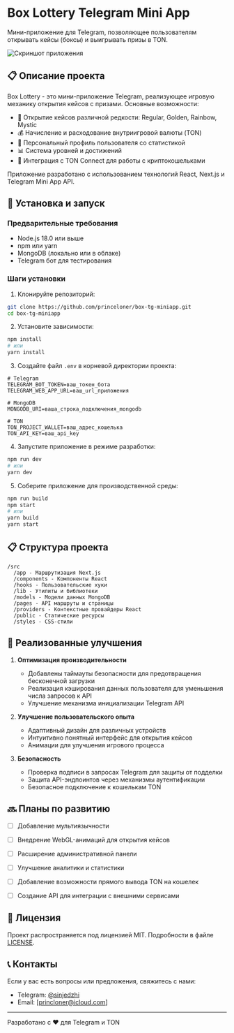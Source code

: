 # Box Lottery Telegram Mini App

Мини-приложение для Telegram, позволяющее пользователям открывать кейсы (боксы) и выигрывать призы в TON.

![Скриншот приложения](https://placekitten.com/800/400) <!-- Замените на реальный скриншот приложения -->

## 📋 Описание проекта

Box Lottery - это мини-приложение Telegram, реализующее игровую механику открытия кейсов с призами. Основные возможности:

- 🎁 Открытие кейсов различной редкости: Regular, Golden, Rainbow, Mystic
- 💰 Начисление и расходование внутриигровой валюты (TON)
- 👤 Персональный профиль пользователя со статистикой
- 📊 Система уровней и достижений
- 🔗 Интеграция с TON Connect для работы с криптокошельками

Приложение разработано с использованием технологий React, Next.js и Telegram Mini App API.

## 🚀 Установка и запуск

### Предварительные требования

- Node.js 18.0 или выше
- npm или yarn
- MongoDB (локально или в облаке)
- Telegram бот для тестирования

### Шаги установки

1. Клонируйте репозиторий:
```bash
git clone https://github.com/princeloner/box-tg-miniapp.git
cd box-tg-miniapp
```

2. Установите зависимости:
```bash
npm install
# или
yarn install
```

3. Создайте файл `.env` в корневой директории проекта:
```
# Telegram
TELEGRAM_BOT_TOKEN=ваш_токен_бота
TELEGRAM_WEB_APP_URL=ваш_url_приложения

# MongoDB
MONGODB_URI=ваша_строка_подключения_mongodb

# TON
TON_PROJECT_WALLET=ваш_адрес_кошелька
TON_API_KEY=ваш_api_key
```

4. Запустите приложение в режиме разработки:
```bash
npm run dev
# или
yarn dev
```

5. Соберите приложение для производственной среды:
```bash
npm run build
npm start
# или
yarn build
yarn start
```

## 📋 Структура проекта

```
/src
  /app - Маршрутизация Next.js
  /components - Компоненты React
  /hooks - Пользовательские хуки
  /lib - Утилиты и библиотеки
  /models - Модели данных MongoDB
  /pages - API маршруты и страницы
  /providers - Контекстные провайдеры React
  /public - Статические ресурсы
  /styles - CSS-стили
```

## 🌟 Реализованные улучшения

1. **Оптимизация производительности**
   - Добавлены таймауты безопасности для предотвращения бесконечной загрузки
   - Реализация кэширования данных пользователя для уменьшения числа запросов к API
   - Улучшение механизма инициализации Telegram API

2. **Улучшение пользовательского опыта**
   - Адаптивный дизайн для различных устройств
   - Интуитивно понятный интерфейс для открытия кейсов
   - Анимации для улучшения игрового процесса

3. **Безопасность**
   - Проверка подписи в запросах Telegram для защиты от подделки
   - Защита API-эндпоинтов через механизмы аутентификации
   - Безопасное подключение к кошелькам TON

## 🔜 Планы по развитию

- [ ] Добавление мультиязычности
- [ ] Внедрение WebGL-анимаций для открытия кейсов
- [ ] Расширение административной панели
- [ ] Улучшение аналитики и статистики
- [ ] Добавление возможности прямого вывода TON на кошелек
- [ ] Создание API для интеграции с внешними сервисами


## 📄 Лицензия

Проект распространяется под лицензией MIT. Подробности в файле [LICENSE](LICENSE).

## 📞 Контакты

Если у вас есть вопросы или предложения, свяжитесь с нами:
- Telegram: [@sinjedzhi](https://t.me/sinjedzhi)
- Email: [princloner@icloud.com]

---

Разработано с ❤️ для Telegram и TON 